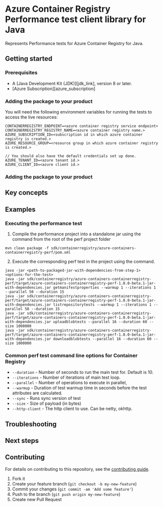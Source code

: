 # Azure Container Registry Performance test client library for Java

Represents Performance tests for Azure Container Registry for Java.

## Getting started

### Prerequisites

- A [Java Development Kit (JDK)][jdk_link], version 8 or later.
- [Azure Subscription][azure_subscription]

### Adding the package to your product

You will need the following environment variables for running the tests to access the live resources:

```
CONTAINERREGISTRY_ENDPOINT=<azure container registry service endpoint>
CONTAINERREGISTRY_REGISTRY_NAME=<azure container registry name.>
AZURE_SUBSCRIPTION_ID=<subscription id in which azure container registry is created.>
AZURE_RESOURCE_GROUP=<resource group in which azure container registry is created.>

// You should also have the default credentials set up done.
AZURE_TENANT_ID=<azure tenant id.>
AZURE_CLIENT_ID=<azure client id.>
```

### Adding the package to your product
## Key concepts

## Examples
### Executing the performance test
1. Compile the performance project into a standalone jar using the command from the root of the perf project folder
```
mvn clean package -f sdk/containerregistry/azure-containers-containerregistry-perf/pom.xml
```

2. Execute the corresponding perf test in the project using the command.
```
java -jar <path-to-packaged-jar-with-dependencies-from-step-1> <options-for-the-test>
java -jar sdk/containerregistry/azure-containers-containerregistry-perf/target/azure-containers-containerregistry-perf-1.0.0-beta.1-jar-with-dependencies.jar getmanifestproperties --warmup 1 --iterations 1 --parallel 50 --duration 15
java -jar sdk/containerregistry/azure-containers-containerregistry-perf/target/azure-containers-containerregistry-perf-1.0.0-beta.1-jar-with-dependencies.jar listrepositorytests --warmup 1 --iterations 1 --parallel 50 --duration 15
java -jar sdk/containerregistry/azure-containers-containerregistry-perf/target/azure-containers-containerregistry-perf-1.0.0-beta.1-jar-with-dependencies.jar uploadblobtests --parallel 16 --duration 60 --size 1000000
java -jar sdk/containerregistry/azure-containers-containerregistry-perf/target/azure-containers-containerregistry-perf-1.0.0-beta.1-jar-with-dependencies.jar downloadblobtests --parallel 16 --duration 60 --size 1000000
```

### Common perf test command line options for Container Registry
- `--duration` - Number of seconds to run the main test for. Default is 10.
- `--iterations` - Number of iterations of main test loop.
- `--parallel` - Number of operations to execute in parallel,
- `--warmup` - Duration of test warmup time in seconds before the test attributes are calculated.
- `--sync` - Runs sync version of test
- `--size` - Size of payload (in bytes)
- `--http-client` - The http client to use. Can be netty, okhttp.

## Troubleshooting

## Next steps

## Contributing

For details on contributing to this repository, see the [contributing guide](https://github.com/Azure/azure-sdk-for-java/blob/main/CONTRIBUTING.md).

1. Fork it
1. Create your feature branch (`git checkout -b my-new-feature`)
1. Commit your changes (`git commit -am 'Add some feature'`)
1. Push to the branch (`git push origin my-new-feature`)
1. Create new Pull Request


